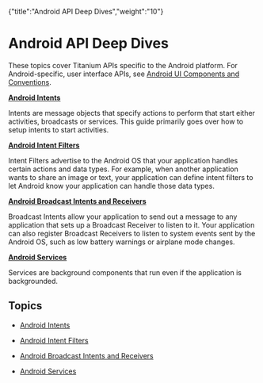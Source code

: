 {"title":"Android API Deep Dives","weight":"10"} 

# Android API Deep Dives

These topics cover Titanium APIs specific to the Android platform. For Android-specific, user interface APIs, see [Android UI Components and Conventions](/docs/appc/Titanium_SDK/Titanium_SDK_How-tos/User_Interface_Deep_Dives/Android_UI_Components_and_Conventions/).

**[Android Intents](/docs/appc/Titanium_SDK/Titanium_SDK_How-tos/Platform_API_Deep_Dives/Android_API_Deep_Dives/Android_Intents/)**

Intents are message objects that specify actions to perform that start either activities, broadcasts or services. This guide primarily goes over how to setup intents to start activities.

**[Android Intent Filters](/docs/appc/Titanium_SDK/Titanium_SDK_How-tos/Platform_API_Deep_Dives/Android_API_Deep_Dives/Android_Intent_Filters/)**

Intent Filters advertise to the Android OS that your application handles certain actions and data types. For example, when another application wants to share an image or text, your application can define intent filters to let Android know your application can handle those data types.

**[Android Broadcast Intents and Receivers](/docs/appc/Titanium_SDK/Titanium_SDK_How-tos/Platform_API_Deep_Dives/Android_API_Deep_Dives/Android_Broadcast_Intents_and_Receivers/)**

Broadcast Intents allow your application to send out a message to any application that sets up a Broadcast Receiver to listen to it. Your application can also register Broadcast Receivers to listen to system events sent by the Android OS, such as low battery warnings or airplane mode changes.

**[Android Services](/docs/appc/Titanium_SDK/Titanium_SDK_How-tos/Platform_API_Deep_Dives/Android_API_Deep_Dives/Android_Services/)**

Services are background components that run even if the application is backgrounded.

## Topics

*   [Android Intents](/docs/appc/Titanium_SDK/Titanium_SDK_How-tos/Platform_API_Deep_Dives/Android_API_Deep_Dives/Android_Intents/)
    
*   [Android Intent Filters](/docs/appc/Titanium_SDK/Titanium_SDK_How-tos/Platform_API_Deep_Dives/Android_API_Deep_Dives/Android_Intent_Filters/)
    
*   [Android Broadcast Intents and Receivers](/docs/appc/Titanium_SDK/Titanium_SDK_How-tos/Platform_API_Deep_Dives/Android_API_Deep_Dives/Android_Broadcast_Intents_and_Receivers/)
    
*   [Android Services](/docs/appc/Titanium_SDK/Titanium_SDK_How-tos/Platform_API_Deep_Dives/Android_API_Deep_Dives/Android_Services/)